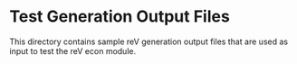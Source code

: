# Test Generation Output Files
This directory contains sample reV generation output files that are used as input to test the reV econ module.
